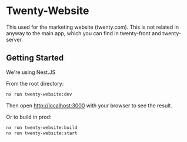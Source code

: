 
# Twenty-Website 
This  used for the marketing website (twenty.com).
This is not related in anyway to the main app, which you can find in twenty-front and twenty-server. 


## Getting Started

We're using Nest.JS

From the root directory:
```bash
nx run twenty-website:dev
```
Then open [http://localhost:3000](http://localhost:3000) with your browser to see the result.

Or to build in prod:
```bash
nx run twenty-website:build
nx run twenty-website:start
```